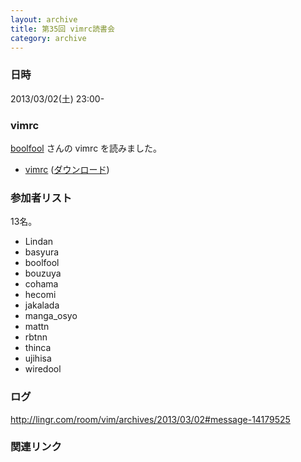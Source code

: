 ```yaml
---
layout: archive
title: 第35回 vimrc読書会
category: archive
---
```


### 日時
2013/03/02(土) 23:00-

### vimrc
[boolfool](https://github.com/boolfool) さんの vimrc を読みました。

- [vimrc](https://github.com/boolfool/dotfiles/blob/26b4852ba738d747d85d8c2ecfbf0a1b2c64ea1c/.vimrc) ([ダウンロード](https://raw.github.com/boolfool/dotfiles/26b4852ba738d747d85d8c2ecfbf0a1b2c64ea1c/.vimrc))

### 参加者リスト

13名。

-  Lindan
-  basyura
-  boolfool
-  bouzuya
-  cohama
-  hecomi
-  jakalada
-  manga_osyo
-  mattn
-  rbtnn
-  thinca
-  ujihisa
-  wiredool


### ログ
<http://lingr.com/room/vim/archives/2013/03/02#message-14179525>

### 関連リンク

